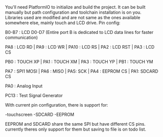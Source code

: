 You'll need PlatformIO to initialize and build the project.
It can be built manually but path configuration and toolchain installation is on you.
Libraries used are modified and are not same as the ones available somewhere else, mainly touch and LCD drive.
Pin config:

B0-B7 : LCD D0-D7 (Entire port B is dedicated to LCD data lines for faster communication)

PA8 : LCD RD | PA9 : LCD WR | PA10 : LCD RS | PA2 : LCD RST | PA3 : LCD CS

PB0 : TOUCH XP | PA1 : TOUCH XM | PA3 : TOUCH YP | PB1 : TOUCH YM

PA7 : SPI1 MOSI | PA6 : MISO | PA5: SCK | PA4 : EEPROM CS | PA1: SDCARD CS

PA0 : Analog Input

PC13 : Test Signal Generator



With current pin configuration, there is support for:

-touchscreen
-SDCARD
-EEPROM

EEPROM and SDCARD share the same SPI but have different CS pins. currently theres only support for them but saving to file is on todo list.
